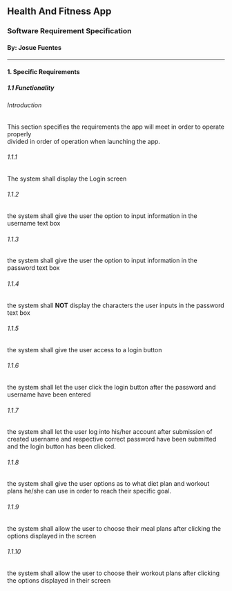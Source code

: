 ## Health And Fitness App
### Software Requirement Specification
#### By: Josue Fuentes
---
#### 1. Specific Requirements
##### 1.1 Functionality
###### Introduction
This section specifies the requirements the app will meet in order to operate properly  
divided in order of operation when launching the app.
###### 1.1.1
The system shall display the Login screen
###### 1.1.2
the system shall give the user the option to input information in the username text box
###### 1.1.3
the system shall give the user the option to input information in the password text box
###### 1.1.4
the system shall **NOT** display the characters the user inputs in the password text box
###### 1.1.5
the system shall give the user access to a login button
###### 1.1.6
the system shall let the user click the login button after the password and username have been entered
###### 1.1.7
the system shall let the user log into his/her account after submission of created username and respective correct password have been submitted and the login button has been clicked.
###### 1.1.8
the system shall give the user options as to what diet plan and workout plans he/she can use in order to reach their specific goal.
###### 1.1.9
the system shall allow the user to choose their meal plans after clicking the options displayed in the screen
###### 1.1.10
the system shall allow the user to choose their workout plans after clicking the options displayed in their screen
